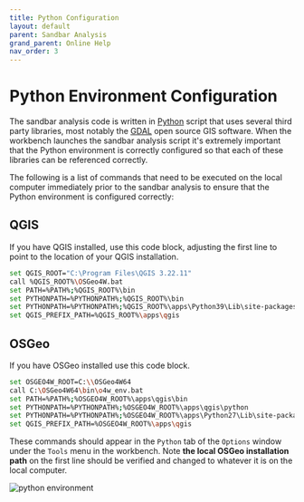 ```yaml
---
title: Python Configuration
layout: default
parent: Sandbar Analysis
grand_parent: Online Help
nav_order: 3
---
```


# Python Environment Configuration

The sandbar analysis code is written in [Python](https://www.python.org/) script that uses several third party libraries, most notably the [GDAL](http://www.gdal.org/) open source GIS software. When the workbench launches the sandbar analysis script it's extremely important that the Python environment is correctly configured so that each of these libraries can be referenced correctly.

The following is a list of commands that need to be executed on the local computer immediately prior to the sandbar analysis to ensure that the Python environment is configured correctly:

## QGIS

If you have QGIS installed, use this code block, adjusting the first line to point to the location of your QGIS installation.

```bash
set QGIS_ROOT="C:\Program Files\QGIS 3.22.11"
call %QGIS_ROOT%\OSGeo4W.bat
set PATH=%PATH%;%QGIS_ROOT%\bin
set PYTHONPATH=%PYTHONPATH%;%QGIS_ROOT%\bin
set PYTHONPATH=%PYTHONPATH%;%QGIS_ROOT%\apps\Python39\Lib\site-packages
set QGIS_PREFIX_PATH=%QGIS_ROOT%\apps\qgis
```

## OSGeo

If you have OSGeo installed use this code block.

```bash
set OSGEO4W_ROOT=C:\\OSGeo4W64
call C:\OSGeo4W64\bin\o4w_env.bat
set PATH=%PATH%;%OSGEO4W_ROOT%\apps\qgis\bin
set PYTHONPATH=%PYTHONPATH%;%OSGEO4W_ROOT%\apps\qgis\python
set PYTHONPATH=%PYTHONPATH%;%OSGEO4W_ROOT%\apps\Python27\Lib\site-packages
set QGIS_PREFIX_PATH=%OSGEO4W_ROOT%\apps\qgis
```

These commands should appear in the `Python` tab of the `Options` window under the `Tools` menu in the workbench. Note **the local OSGeo installation path** on the first line should be verified and changed to whatever it is on the local computer.

![python environment](/images/python_environment.png)
